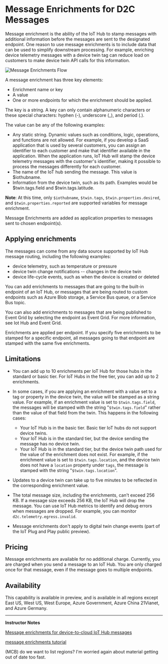 # Message Enrichments for D2C Messages

Message enrichment is the ability of the IoT Hub to stamp messages with additional information before the messages are sent to the designated endpoint. One reason to use message enrichments is to include data that can be used to simplify downstream processing. For example, enriching device telemetry messages with a device twin tag can reduce load on customers to make device twin API calls for this information.

![Message Enrichments Flow](../../Linked_Image_Files/M04_L01_message-enrichments-flow.png)

A message enrichment has three key elements:

* Enrichment name or key
* A value
* One or more endpoints for which the enrichment should be applied.

The key is a string. A key can only contain alphanumeric characters or these special characters: hyphen (-), underscore (_), and period (.).

The value can be any of the following examples:

* Any static string. Dynamic values such as conditions, logic, operations, and functions are not allowed. For example, if you develop a SaaS application that is used by several customers, you can assign an identifier to each customer and make that identifier available in the application. When the application runs, IoT Hub will stamp the device telemetry messages with the customer's identifier, making it possible to process the messages differently for each customer.
* The name of the IoT hub sending the message. This value is $iothubname.
* Information from the device twin, such as its path. Examples would be $twin.tags.field and $twin.tags.latitude.

**Note**: At this time, only `$iothubname`, `$twin.tags`, `$twin.properties.desired`, and `$twin.properties.reported` are supported variables for message enrichment.

Message Enrichments are added as application properties to messages sent to chosen endpoint(s).

## Applying enrichments

The messages can come from any data source supported by IoT Hub message routing, including the following examples:

* device telemetry, such as temperature or pressure
* device twin change notifications -- changes in the device twin
* device life-cycle events, such as when the device is created or deleted

You can add enrichments to messages that are going to the built-in endpoint of an IoT Hub, or messages that are being routed to custom endpoints such as Azure Blob storage, a Service Bus queue, or a Service Bus topic.

You can also add enrichments to messages that are being published to Event Grid by selecting the endpoint as Event Grid. For more information, see Iot Hub and Event Grid.

Enrichments are applied per endpoint. If you specify five enrichments to be stamped for a specific endpoint, all messages going to that endpoint are stamped with the same five enrichments.

## Limitations

* You can add up to 10 enrichments per IoT Hub for those hubs in the standard or basic tier. For IoT Hubs in the free tier, you can add up to 2 enrichments.
* In some cases, if you are applying an enrichment with a value set to a tag or property in the device twin, the value will be stamped as a string value. For example, if an enrichment value is set to `$twin.tags.field`, the messages will be stamped with the string "`$twin.tags.field`" rather than the value of that field from the twin. This happens in the following cases:

    * Your IoT Hub is in the basic tier. Basic tier IoT hubs do not support device twins.
    * Your IoT Hub is in the standard tier, but the device sending the message has no device twin.
    * Your IoT Hub is in the standard tier, but the device twin path used for the value of the enrichment does not exist. For example, if the enrichment value is set to `$twin.tags.location`, and the device twin does not have a `location` property under `tags`, the message is stamped with the string "`$twin.tags.location`".

* Updates to a device twin can take up to five minutes to be reflected in the corresponding enrichment value.
* The total message size, including the enrichments, can't exceed 256 KB. If a message size exceeds 256 KB, the IoT Hub will drop the message. You can use IoT Hub metrics to identify and debug errors when messages are dropped. For example, you can monitor `d2c.telemetry.egress.invalid`.
* Message enrichments don't apply to digital twin change events (part of the IoT Plug and Play public preview).

## Pricing

Message enrichments are available for no additional charge. Currently, you are charged when you send a message to an IoT Hub. You are only charged once for that message, even if the message goes to multiple endpoints.

## Availability

This capability is available in preview, and is available in all regions except East US, West US, West Europe, Azure Government, Azure China 21Vianet, and Azure Germany.

---

**Instructor Notes**

[Message enrichments for device-to-cloud IoT Hub messages](https://docs.microsoft.com/en-us/azure/iot-hub/iot-hub-message-enrichments-overview)

[message enrichments tutorial](https://docs.microsoft.com/en-us/azure/iot-hub/tutorial-message-enrichments)

(MCB) do we want to list regions?  I'm worried again about material getting out of date too fast.